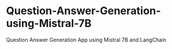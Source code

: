 # Question-Answer-Generation-using-Mistral-7B
Question Answer Generation App using Mistral 7B and LangChain

